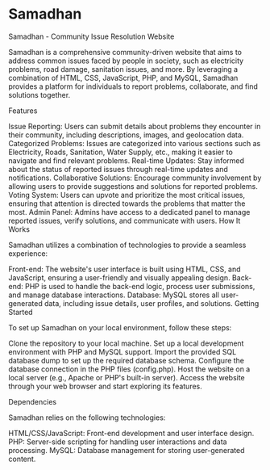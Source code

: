 # Samadhan

Samadhan - Community Issue Resolution Website

Samadhan is a comprehensive community-driven website that aims to address common issues faced by people in society, such as electricity problems, road damage, sanitation issues, and more. By leveraging a combination of HTML, CSS, JavaScript, PHP, and MySQL, Samadhan provides a platform for individuals to report problems, collaborate, and find solutions together.

Features

Issue Reporting: Users can submit details about problems they encounter in their community, including descriptions, images, and geolocation data.
Categorized Problems: Issues are categorized into various sections such as Electricity, Roads, Sanitation, Water Supply, etc., making it easier to navigate and find relevant problems.
Real-time Updates: Stay informed about the status of reported issues through real-time updates and notifications.
Collaborative Solutions: Encourage community involvement by allowing users to provide suggestions and solutions for reported problems.
Voting System: Users can upvote and prioritize the most critical issues, ensuring that attention is directed towards the problems that matter the most.
Admin Panel: Admins have access to a dedicated panel to manage reported issues, verify solutions, and communicate with users.
How It Works

Samadhan utilizes a combination of technologies to provide a seamless experience:

Front-end: The website's user interface is built using HTML, CSS, and JavaScript, ensuring a user-friendly and visually appealing design.
Back-end: PHP is used to handle the back-end logic, process user submissions, and manage database interactions.
Database: MySQL stores all user-generated data, including issue details, user profiles, and solutions.
Getting Started

To set up Samadhan on your local environment, follow these steps:

Clone the repository to your local machine.
Set up a local development environment with PHP and MySQL support.
Import the provided SQL database dump to set up the required database schema.
Configure the database connection in the PHP files (config.php).
Host the website on a local server (e.g., Apache or PHP's built-in server).
Access the website through your web browser and start exploring its features.

Dependencies

Samadhan relies on the following technologies:

HTML/CSS/JavaScript: Front-end development and user interface design.
PHP: Server-side scripting for handling user interactions and data processing.
MySQL: Database management for storing user-generated content.
